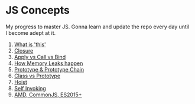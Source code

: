 JS Concepts
====
My progress to master JS. Gonna learn and update the repo every day until I become adept at it.

1. [What is 'this'](/this/)
1. [Closure](/closure/)
1. [Apply vs Call vs Bind](/apply_call_bind/)
1. [How Memory Leaks happen](/memory-profile-on-web/)
1. [Prototype & Prototype Chain](/prototype/)
1. [Class vs Prototype](/class-vs-prototype/)
1. [Hoist](/hoist/)
1. [Self Invoking](/self-invoking/)
1. [AMD, CommonJS, ES2015+](/amd-vs-common-es/readme.md)